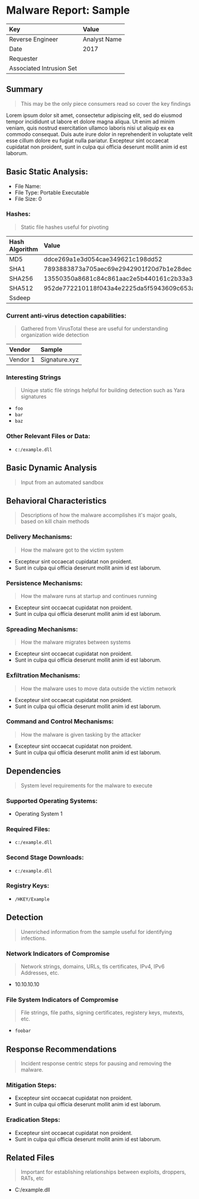 # Malware Report: Sample

| Key                      | Value        |
|:-------------------------|:-------------|
| Reverse Engineer         | Analyst Name |
| Date                     | 2017         |
| Requester                |              |
| Associated Intrusion Set |              |

## Summary

> This may be the only piece consumers read so cover the key findings  

Lorem ipsum dolor sit amet, consectetur adipiscing elit, sed do eiusmod tempor incididunt ut labore et dolore magna aliqua. Ut enim ad minim veniam, quis nostrud exercitation ullamco laboris nisi ut aliquip ex ea commodo consequat. Duis aute irure dolor in reprehenderit in voluptate velit esse cillum dolore eu fugiat nulla pariatur. Excepteur sint occaecat cupidatat non proident, sunt in culpa qui officia deserunt mollit anim id est laborum.

## Basic Static Analysis:

- File Name:  
- File Type: Portable Executable
- File Size: 0

### Hashes:

> Static file hashes useful for pivoting

| Hash Algorithm | Value                                                                  |
|:---------------|:-----------------------------------------------------------------------|
| MD5            | ddce269a1e3d054cae349621c198dd52                                       |
| SHA1           | 7893883873a705aec69e2942901f20d7b1e28dec                               |
| SHA256         | 13550350a8681c84c861aac2e5b440161c2b33a3e4f302ac680ca5b686de48de       |
| SHA512         | 952de772210118f043a4e2225da5f5943609c653a6736940e0fad4e9c7cd3cfd...f41 |
| Ssdeep         | <FOO>                                                                  |

### Current anti-virus detection capabilities:

> Gathered from VirusTotal these are useful for understanding organization wide detection

| Vendor   | Sample        |
|:---------|:--------------|
| Vendor 1 | Signature.xyz |

### Interesting Strings

> Unique static file strings helpful for building detection such as Yara signatures

- `foo`
- `bar`
- `baz`

### Other Relevant Files or Data:

- `c:/example.dll`


## Basic Dynamic Analysis

> Input from an automated sandbox

## Behavioral Characteristics

> Descriptions of how the malware accomplishes it's major goals, based on kill chain methods

### Delivery Mechanisms:

> How the malware got to the victim system

- Excepteur sint occaecat cupidatat non proident.
- Sunt in culpa qui officia deserunt mollit anim id est laborum.

### Persistence Mechanisms:

> How the malware runs at startup and continues running

- Excepteur sint occaecat cupidatat non proident.
- Sunt in culpa qui officia deserunt mollit anim id est laborum.

### Spreading Mechanisms:

> How the malware migrates between systems

- Excepteur sint occaecat cupidatat non proident.
- Sunt in culpa qui officia deserunt mollit anim id est laborum.

### Exfiltration Mechanisms:

> How the malware uses to move data outside the victim network

- Excepteur sint occaecat cupidatat non proident.
- Sunt in culpa qui officia deserunt mollit anim id est laborum.

### Command and Control Mechanisms:

> How the malware is given tasking by the attacker

- Excepteur sint occaecat cupidatat non proident.
- Sunt in culpa qui officia deserunt mollit anim id est laborum.


## Dependencies

> System level requirements for the malware to execute

### Supported Operating Systems:
- Operating System 1

### Required Files:
- `c:/example.dll`

### Second Stage Downloads:
- `c:/example.dll`

### Registry Keys:
- `/HKEY/Example`

## Detection

> Unenriched information from the sample useful for identifying infections.

### Network Indicators of Compromise

> Network strings, domains, URLs, tls certificates, IPv4, IPv6 Addresses, etc.

- 10.10.10.10

### File System Indicators of Compromise

> File strings, file paths, signing certificates, registery keys, mutexts, etc.

- `foobar`

## Response Recommendations

> Incident response centric steps for pausing and removing the malware.

### Mitigation Steps:
- Excepteur sint occaecat cupidatat non proident.
- Sunt in culpa qui officia deserunt mollit anim id est laborum.

### Eradication Steps:
- Excepteur sint occaecat cupidatat non proident.
- Sunt in culpa qui officia deserunt mollit anim id est laborum.

## Related Files

> Important for establishing relationships between exploits, droppers, RATs, etc

- C:/example.dll
